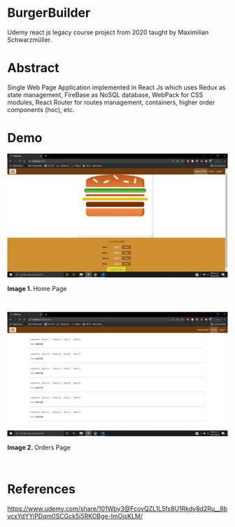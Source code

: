 # BurgerBuilder
Udemy react js legacy course project from 2020 taught by Maximilian Schwarzmüller.

# Abstract
Single Web Page Application implemented in React Js which uses Redux as state management, FireBase as NoSQL database, WebPack for CSS modules, React Router for routes management, containers, higher order components (hoc), etc.

# Demo
![HomePage](https://github.com/rcgc/BurgerBuilder/blob/master/screenshots/screenshot1.png)
<p><b>Image 1. </b>Home Page</p><br>

![OrdersPage](https://github.com/rcgc/BurgerBuilder/blob/master/screenshots/screenshot2.png)
<p><b>Image 2. </b>Orders Page</p><br>

# References
https://www.udemy.com/share/101Wby3@FcovQZL1L5fs8U1Rkdy8d2Ru__8bvcxYdYYiPDqm0SCGck5i5RKOBge-ImOjsKLM/
